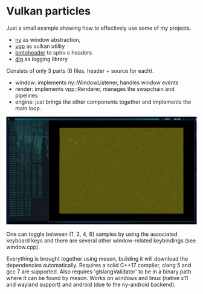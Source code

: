 Vulkan particles
================

Just a small example showing how to effectively use some of my projects.
- [ny](https://github.com/nyorain/ny) as window abstraction,
- [vpp](https://github.com/nyorain/vpp) as vulkan utility
- [bintoheader](https://github.com/nyorain/bintoheader) to spirv c headers
- [dlg](https://github.com/nyorain/dlg) as logging library

Consists of only 3 parts (6 files, header + source for each).
- window: implements ny::WindowListener, handles window events
- render: implements vpp::Renderer, manages the swapchain and pipelines
- engine: just brings the other components together and implements the main loop.

![Sample gif](particles.gif)

One can toggle between {1, 2, 4, 8} samples by using the associated 
keyboard keys and there are several other window-related keybindings (see
window.cpp).

Everything is brought together using meson, building it will 
download the dependencies automatically.
Requires a solid C++17 compiler, clang 5 and gcc 7 are supported.
Also requires 'glslangValidator' to be in a binary path where it can be found by meson.
Works on windows and linux (native x11 and wayland support) and android (due
to the ny-android backend).
